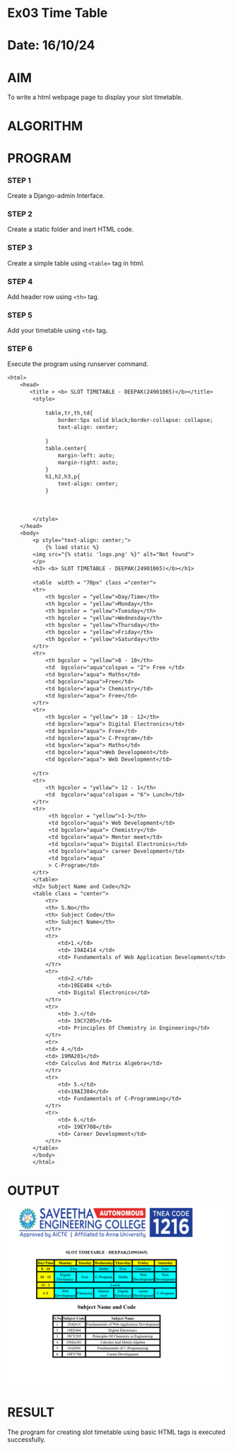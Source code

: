 # Ex03 Time Table
# Date: 16/10/24
# AIM
To write a html webpage page to display your slot timetable.

# ALGORITHM

# PROGRAM
### STEP 1
Create a Django-admin Interface.

### STEP 2
Create a static folder and inert HTML code.

### STEP 3
Create a simple table using ```<table>``` tag in html.

### STEP 4
Add header row using ```<th>``` tag.

### STEP 5
Add your timetable using ```<td>``` tag.

### STEP 6
Execute the program using runserver command.

~~~
<html>
    <head>
       <title > <b> SLOT TIMETABLE - DEEPAK(24901065)</b></title>
        <style>
           
            table,tr,th,td{
                border:5px solid black;border-collapse: collapse;
                text-align: center;

            }
            table.center{
                margin-left: auto;
                margin-right: auto;
            }
            h1,h2,h3,p{
                text-align: center;
            }
            
            

        </style>
    </head>
    <body>
        <p style="text-align: center;">
            {% load static %}
        <img src="{% static 'logo.png' %}" alt="Not found">
        </p>
        <h3> <b> SLOT TIMETABLE - DEEPAK(24901065)</b></h1>
        
        <table  width = "70px" class ="center">
        <tr>
            <th bgcolor = "yellow">Day/Time</th>
            <th bgcolor = "yellow">Monday</th>
            <th bgcolor = "yellow">Tuesday</th>
            <th bgcolor = "yellow">Wednesday</th>
            <th bgcolor = "yellow">Thursday</th>
            <th bgcolor = "yellow">Friday</th>
            <th bgcolor = "yellow">Saturday</th>
        </tr>
        <tr>
            <th bgcolor = "yellow">8 - 10</th>
            <td  bgcolor="aqua"colspan = "2"> Free </td>
            <td bgcolor="aqua"> Maths</td>
            <td bgcolor="aqua">Free</td>
            <td bgcolor="aqua"> Chemistry</td>
            <td bgcolor="aqua"> Free</td>
        </tr>
        <tr>
            <th bgcolor = "yellow"> 10 - 12</th>
            <td bgcolor="aqua"> Digital Electronics</td>
            <td bgcolor="aqua"> Free</td>
            <td bgcolor="aqua"> C-Program</td>
            <td bgcolor="aqua"> Maths</td>
            <td bgcolor="aqua">Web Development</td>
            <td bgcolor="aqua"> Web Development</td>

        </tr>
        <tr>
            <th bgcolor = "yellow"> 12 - 1</th>
            <td  bgcolor="aqua"colspan = "6"> Lunch</td>
        </tr>
        <tr>
             <th bgcolor = "yellow">1-3</th>
             <td bgcolor="aqua"> Web Development</td>
             <td bgcolor="aqua"> Chemistry</td>
             <td bgcolor="aqua"> Mentor meet</td>
             <td bgcolor="aqua"> Digital Electronics</td>
             <td bgcolor="aqua"> career Development</td>
             <td bgcolor="aqua"
             > C-Program</td>
        </tr>
        </table>
        <h2> Subject Name and Code</h2>
        <table class = "center">
            <tr>
            <th> S.No</th>
            <th> Subject Code</th>
            <th> Subject Name</th>
            </tr>
            <tr>
                <td>1.</td>
                <td> 19AI414 </td>
                <td> Fundamentals of Web Application Development</td>
            </tr>
            <tr>
                <td>2.</td>
                <td>19EE404 </td>
                <td> Digital Electronics</td>
            </tr>
            <tr>
                <td> 3.</td>
                <td> 19CY205</td>
                <td> Principles Of Chemistry in Engineering</td>
            </tr>
            <tr>
            <td> 4.</td>
            <td> 19MA201</td>
            <td> Calculus And Matrix Algebra</td>
            </tr>
            <tr>
                <td> 5.</td>
                <td>19AI304</td>
                <td> Fundamentals of C-Programming</td>
            </tr>
            <tr>
                <td> 6.</td>
                <td> 19EY708</td>
                <td> Career Development</td>
            </tr>
        </table>
        </body>
        </html>
~~~
# OUTPUT

![alt text](<Deepak/Screenshot 2024-11-27 141040.png>)


# RESULT
The program for creating slot timetable using basic HTML tags is executed successfully.
